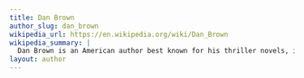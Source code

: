 ```yaml
---
title: Dan Brown
author_slug: dan_brown
wikipedia_url: https://en.wikipedia.org/wiki/Dan_Brown
wikipedia_summary: |
  Dan Brown is an American author best known for his thriller novels, including the Robert Langdon novels Angels & Demons (2000), The Da Vinci Code (2003), The Lost Symbol (2009), Inferno (2013), and Origin (2017). His novels are treasure hunts that usually take place over a period of 24 hours. They feature recurring themes of cryptography, art, and conspiracy theories.
layout: author
---
```

